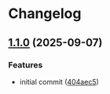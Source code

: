 # Changelog

## [1.1.0](https://github.com/0xdbe/fake4ea5-npm/compare/fake4ea5-npm-v1.0.0...fake4ea5-npm-v1.1.0) (2025-09-07)


### Features

* initial commit ([404aec5](https://github.com/0xdbe/fake4ea5-npm/commit/404aec5c3068140b09ffdfe620284fd67dff58d1))
